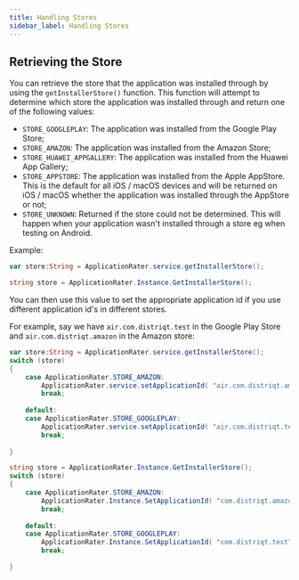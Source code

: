 ```yaml
---
title: Handling Stores
sidebar_label: Handling Stores
---
```


## Retrieving the Store

You can retrieve the store that the application was installed through by using the `getInstallerStore()` function.
This function will attempt to determine which store the application was installed through and return one of the following values:

- `STORE_GOOGLEPLAY`: The application was installed from the Google Play Store;
- `STORE_AMAZON`: The application was installed from the Amazon Store;
- `STORE_HUAWEI_APPGALLERY`: The application was installed from the Huawei App Gallery;
- `STORE_APPSTORE`: The application was installed from the Apple AppStore. This is the default for all iOS / macOS devices and will be returned on iOS / macOS whether the application was installed through the AppStore or not;
- `STORE_UNKNOWN`: Returned if the store could not be determined. This will happen when your application wasn't installed through a store eg when testing on Android.


Example:

```actionscript title="AIR"
var store:String = ApplicationRater.service.getInstallerStore();
```

```csharp title="Unity"
string store = ApplicationRater.Instance.GetInstallerStore();
```

You can then use this value to set the appropriate application id if you use different application id's in different stores.

For example, say we have `air.com.distriqt.test` in the Google Play Store and `air.com.distriqt.amazon` in the Amazon store:

```actionscript title="AIR"
var store:String = ApplicationRater.service.getInstallerStore();
switch (store)
{
    case ApplicationRater.STORE_AMAZON:
        ApplicationRater.service.setApplicationId( "air.com.distriqt.amazon", ApplicationRater.IMPLEMENTATION_ANDROID );
        break;
    
    default:
    case ApplicationRater.STORE_GOOGLEPLAY:
        ApplicationRater.service.setApplicationId( "air.com.distriqt.test", ApplicationRater.IMPLEMENTATION_ANDROID );
        break;
    
}
```

```csharp title="Unity"
string store = ApplicationRater.Instance.GetInstallerStore();
switch (store)
{
    case ApplicationRater.STORE_AMAZON:
        ApplicationRater.Instance.SetApplicationId( "com.distriqt.amazon", ApplicationRater.IMPLEMENTATION_ANDROID );
        break;
    
    default:
    case ApplicationRater.STORE_GOOGLEPLAY:
        ApplicationRater.Instance.SetApplicationId( "com.distriqt.test", ApplicationRater.IMPLEMENTATION_ANDROID );
        break;
    
}
```





